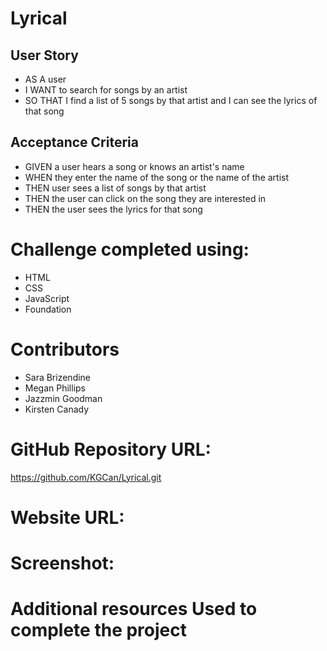 # Lyrical

## User Story
* AS A user
* I WANT to search for songs by an artist
* SO THAT I find a list of 5 songs by that artist and I can see the lyrics of that song

## Acceptance Criteria

* GIVEN a user hears a song or knows an artist's name
* WHEN they enter the name of the song or the name of the artist
* THEN user sees a list of songs by that artist
* THEN the user can click on the song they are interested in
* THEN the user sees the lyrics for that song

# Challenge completed using:

* HTML
* CSS
* JavaScript
* Foundation

# Contributors

* Sara Brizendine
* Megan Phillips
* Jazzmin Goodman
* Kirsten Canady

# GitHub Repository URL:

https://github.com/KGCan/Lyrical.git

# Website URL:



# Screenshot:


# Additional resources Used to complete the project

